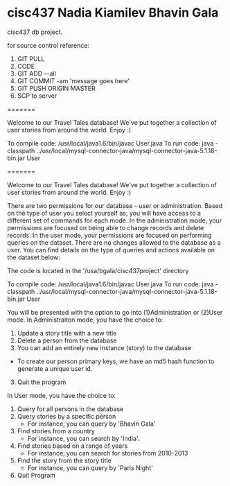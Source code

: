 cisc437
Nadia Kiamilev
Bhavin Gala
=======

cisc437 db project. 

for source control reference: 

1. GIT PULL
2. CODE
3. GIT ADD --all
4. GIT COMMIT -am 'message goes here'
5. GIT PUSH ORIGIN MASTER
6. SCP to server 

=======

Welcome to our Travel Tales database!
We've put together a collection of user stories from around the world. Enjoy :)

To compile code: /usr/local/java1.6/bin/javac User.java
To run code: java -classpath .:/usr/local/mysql-connector-java/mysql-connector-java-5.1.18-bin.jar User

=======

Welcome to our Travel Tales database! 
We've put together a collection of user stories from around the world. Enjoy :)

There are two permissions for our database - user or administration. Based on the type of user you select yourself as, you will have access to a different set of commands for each mode. In the administration mode, your permissions are focused on being able to change records and delete records. In the user mode, your permissions are focused on performing queries on the dataset. There are no changes allowed to the database as a user. You can find details on the type of queries and actions available on the dataset below:

The code is located in the '/usa/bgala/cisc437project' directory

To compile code: /usr/local/java1.6/bin/javac User.java
To run code: java -classpath .:/usr/local/mysql-connector-java/mysql-connector-java-5.1.18-bin.jar User

You will be presented with the option to go into (1)Administration or (2)User mode.
In Administraiton mode, you have the choice to:
1. Update a story title with a new title
2. Delete a person from the database
3. You can add an entirely new instance (story) to the database
 - To create our person primary keys, we have an md5 hash function to generate a unique user id.
3. Quit the program

In User mode, you have the choice to:
1. Query for all persons in the database
2. Query stories by a specific person
    - For instance, you can query by 'Bhavin Gala'
3. Find stories from a country
    - For instance, you can search by 'India'. 
4. Find stories based on a range of years
    - For instance, you can search for stories from 2010-2013
5. Find the story from the story title
    - For instance, you can query by 'Paris Night'
6. Quit Program
